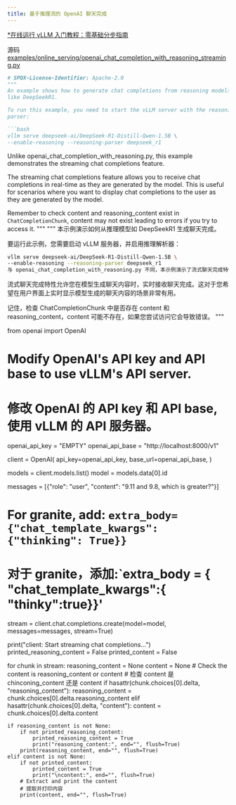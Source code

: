 ```yaml
---
title: 基于推理流的 OpenAI 聊天完成
---
```


[\*在线运行 vLLM 入门教程：零基础分步指南](https://openbayes.com/console/public/tutorials/rXxb5fZFr29?utm_source=vLLM-CNdoc&utm_medium=vLLM-CNdoc-V1&utm_campaign=vLLM-CNdoc-V1-25ap)

源码 [examples/online_serving/openai_chat_completion_with_reasoning_streaming.py](https://github.com/vllm-project/vllm/blob/main/examples/online_serving/openai_chat_completion_with_reasoning_streaming.py)

````python
# SPDX-License-Identifier: Apache-2.0
"""
An example shows how to generate chat completions from reasoning models
like DeepSeekR1.

To run this example, you need to start the vLLM server with the reasoning
parser:

```bash
vllm serve deepseek-ai/DeepSeek-R1-Distill-Qwen-1.5B \
--enable-reasoning --reasoning-parser deepseek_r1
````

Unlike openai_chat_completion_with_reasoning.py, this example demonstrates the
streaming chat completions feature.

The streaming chat completions feature allows you to receive chat completions
in real-time as they are generated by the model. This is useful for scenarios
where you want to display chat completions to the user as they are generated
by the model.

Remember to check content and reasoning_content exist in `ChatCompletionChunk`,
content may not exist leading to errors if you try to access it.
"""
"""
本示例演示如何从推理模型如 DeepSeekR1 生成聊天完成。

要运行此示例，您需要启动 vLLM 服务器，并启用推理解析器：

```bash
vllm serve deepseek-ai/DeepSeek-R1-Distill-Qwen-1.5B \
--enable-reasoning --reasoning-parser deepseek_r1
与 openai_chat_completion_with_reasoning.py 不同，本示例演示了流式聊天完成特性。
```

流式聊天完成特性允许您在模型生成聊天内容时，实时接收聊天完成。这对于您希望在用户界面上实时显示模型生成的聊天内容的场景非常有用。

记住，检查 ChatCompletionChunk 中是否存在 content 和 reasoning_content，content 可能不存在，如果您尝试访问它会导致错误。
"""

from openai import OpenAI

# Modify OpenAI's API key and API base to use vLLM's API server.

# 修改 OpenAI 的 API key 和 API base, 使用 vLLM 的 API 服务器。

openai_api_key = "EMPTY"
openai_api_base = "http://localhost:8000/v1"

client = OpenAI(
api_key=openai_api_key,
base_url=openai_api_base,
)

models = client.models.list()
model = models.data[0].id

messages = [{"role": "user", "content": "9.11 and 9.8, which is greater?"}]

# For granite, add: `extra_body={"chat_template_kwargs": {"thinking": True}}`

# 对于 granite，添加:`extra_body = { "chat_template_kwargs":{ "thinky":true}}'

stream = client.chat.completions.create(model=model,
messages=messages,
stream=True)

print("client: Start streaming chat completions...")
printed_reasoning_content = False
printed_content = False

for chunk in stream:
reasoning_content = None
content = None # Check the content is reasoning_content or content # 检查 content 是 chinconing_content 还是 content
if hasattr(chunk.choices[0].delta, "reasoning_content"):
reasoning_content = chunk.choices[0].delta.reasoning_content
elif hasattr(chunk.choices[0].delta, "content"):
content = chunk.choices[0].delta.content

    if reasoning_content is not None:
        if not printed_reasoning_content:
            printed_reasoning_content = True
            print("reasoning_content:", end="", flush=True)
        print(reasoning_content, end="", flush=True)
    elif content is not None:
        if not printed_content:
            printed_content = True
            print("\ncontent:", end="", flush=True)
        # Extract and print the content
        # 提取并打印内容
        print(content, end="", flush=True)

```

```
